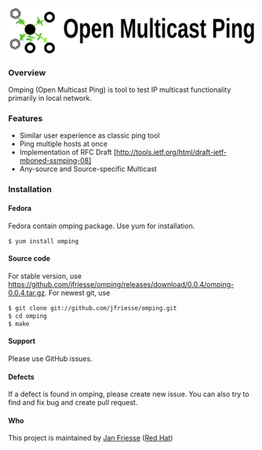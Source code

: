 ![Open Multicast Ping banner](extras/img/omping-banner.png)

### Overview
Omping (Open Multicast Ping) is tool to test IP multicast functionality primarily in local network.

### Features
 * Similar user experience as classic ping tool
 * Ping multiple hosts at once
 * Implementation of RFC Draft [http://tools.ietf.org/html/draft-ietf-mboned-ssmping-08]
 * Any-source and Source-specific Multicast

### Installation
#### Fedora
Fedora contain omping package. Use yum for installation.
```
$ yum install omping
```

#### Source code
For stable version, use https://github.com/jfriesse/omping/releases/download/0.0.4/omping-0.0.4.tar.gz. For newest git, use
```
$ git clone git://github.com/jfriesse/omping.git
$ cd omping
$ make
```

#### Support
Please use GitHub issues.

#### Defects
If a defect is found in omping, please create new issue. You can also try to find and fix bug and create pull
request.

#### Who
This project is maintained by [Jan Friesse](mailto:jfriesseATredhatDOTcom) ([Red Hat](http://www.redhat.com))
